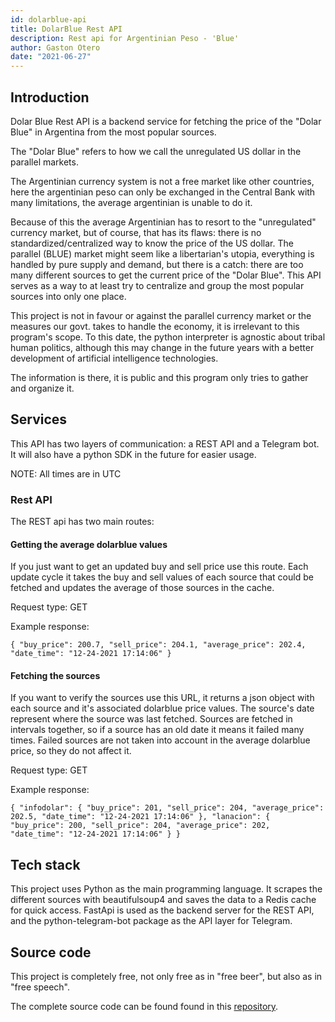 ```yaml
---
id: dolarblue-api
title: DolarBlue Rest API
description: Rest api for Argentinian Peso - 'Blue'
author: Gaston Otero
date: "2021-06-27"
---
```


## Introduction

Dolar Blue Rest API is a backend service for fetching the price of the "Dolar Blue" in Argentina from the most popular sources.

The "Dolar Blue" refers to how we call the unregulated US dollar in the parallel markets.

The Argentinian currency system is not a free market like other countries, here the argentinian peso can only be exchanged
in the Central Bank with many limitations, the average argentinian is unable to do it.

Because of this the average Argentinian has to resort to the "unregulated" currency market, but of course, that has its flaws: there is no standardized/centralized way to know the price of the US dollar. The parallel (BLUE) market might seem like a libertarian's utopia, everything is handled by pure supply and demand, but there is a catch: there are too many different sources to get the current price of the "Dolar Blue". This API serves as a way to at least try to centralize and group the most popular sources into only one place.

This project is not in favour or against the parallel currency market or the measures our govt. takes to handle the economy,
it is irrelevant to this program's scope. To this date, the python interpreter is agnostic about tribal human politics, although this may change
in the future years with a better development of artificial intelligence technologies.

The information is there, it is public and this program only tries to gather and organize it.

## Services

This API has two layers of communication: a REST API and a Telegram bot. It will also have a python SDK in the future for easier usage.

NOTE: All times are in UTC

### Rest API

The REST api has two main routes:

#### Getting the average dolarblue values

If you just want to get an updated buy and sell price use this route.
Each update cycle it takes the buy and sell values of each source that could be fetched and updates
the average of those sources in the cache.

Request type: GET

Example response:

`{ "buy_price": 200.7, "sell_price": 204.1, "average_price": 202.4, "date_time": "12-24-2021 17:14:06" }`

#### Fetching the sources

If you want to verify the sources use this URL, it returns a json object with each source and it's associated
dolarblue price values. The source's date represent where the source was last fetched. Sources are fetched
in intervals together, so if a source has an old date it means it failed many times. Failed sources are not
taken into account in the average dolarblue price, so they do not affect it.

Request type: GET

Example response:

`{ "infodolar": { "buy_price": 201, "sell_price": 204, "average_price": 202.5, "date_time": "12-24-2021 17:14:06" }, "lanacion": { "buy_price": 200, "sell_price": 204, "average_price": 202, "date_time": "12-24-2021 17:14:06" } }`

## Tech stack

This project uses Python as the main programming language.
It scrapes the different sources with beautifulsoup4 and saves the data to a Redis cache for quick access.
FastApi is used as the backend server for the REST API, and the python-telegram-bot package as the API layer for Telegram.

## Source code

This project is completely free, not only free as in "free beer", but also as in "free speech".

The complete source code can be found found in this [repository](https://github.com/gastonoterom/dolarblue).
